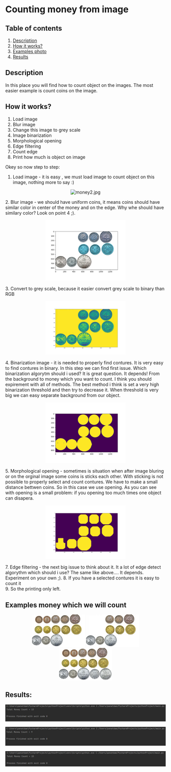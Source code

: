 # Counting money from image

## Table of contents
1. [ Description ](#repo)
2. [ How it works? ](#how)
3. [ Examples photo ](#img)
4. [ Results ](#res)

<a name="repo"></a>
## Description
In this place you will find how to count object on the images. The most easier example is count coins on the image.

<a name="how"></a>
## How it works?
1. Load image
2. Blur image
3. Change this image to grey scale
4. Image binarization
5. Morphological opening
6. Edge filtering
7. Count edge
8. Print how much is object on image

Okey so now step to step:
1. Load image - it is easy , we must load image to count object on this image, nothing more to say :)
<p align="center">
   <img src="https://github.com/GHRik/openCV-exercises/blob/money-counting/money-counting/images/example/image_example.png" width="50%" height="50%" alt="money2.jpg" />
</p>
2. Blur image - we should have uniform coins, it means coins should have similar color in center of the money and on the edge.
Why whe should have similary color? Look on point 4 ;).
<p align="center">
   <img src="https://github.com/GHRik/openCV-exercises/blob/money-counting/money-counting/images/examples/blured.png" width="50%" height="50%" alt="blured.jpg" />
</p>
3. Convert to grey scale, because it easier convert grey scale to binary than RGB 
<p align="center">
   <img src="https://github.com/GHRik/openCV-exercises/blob/money-counting/money-counting/images/examples/toGrey.png" width="50%" height="50%" alt="grey.jpg" />
</p>
4. Binarization image - it is needed to properly find contures. It is very easy to find contures in binary. In this step we can find first issue. Which binarization algorytm should i used? It is great question. It depends! From the background to money which you want to count. I think you should expirement with all of methods. The best method i think is set a very high binarization threshold and then try to decrease it. When threshold is very big we can easy separate background from our object.
<p align="center">
   <img src="https://github.com/GHRik/openCV-exercises/blob/money-counting/money-counting/images/examples/binary.png" width="50%" height="50%" alt="binarization.jpg" />
</p>
5. Morphological opening - sometimes is situation when after image bluring or on the orginal image some coins is sticks each other. With sticking is not possible to properly select and count contures. We have to make a small distance bettwen coins. So in this case we use opening. As you can see with opening is a small problem: if you opening too much times one object can disapera. 
<p align="center">
   <img src="https://github.com/GHRik/openCV-exercises/blob/money-counting/money-counting/images/examples/opening.png" width="50%" height="50%" alt="opening.jpg" />
</p>
7. Edge filtering - the next big issue to think about it. It a lot of edge detect algorythm which should i use? The same like above.... It depends. Experiment on your own ;).
8. If you have a selected contures it is easy to count it</br>
9. So the printing only left.

<a name="img"></a>
## Examples money which we will count
<p align="center">
   <img src="https://github.com/GHRik/openCV-exercises/blob/money-counting/money-counting/images/money1.jpg" width="33%" height="33%" alt="money1.jpg" />
   <img src="https://github.com/GHRik/openCV-exercises/blob/money-counting/money-counting/images/money2.jpg" width="33%" height="33%" alt="money2.jpg" />
   <img src="https://github.com/GHRik/openCV-exercises/blob/money-counting/money-counting/images/money3.jpg" width="33%" height="33%" alt="money3.jpg" />
</p>

<a name="res"></a>
## Results:
<p align="center">
   <img src="https://github.com/GHRik/openCV-exercises/blob/money-counting/money-counting/images/examples/result1.jpg" alt="result1.jpg" />
</p>
<p align="center">
   <img src="https://github.com/GHRik/openCV-exercises/blob/money-counting/money-counting/images/examples/result2.jpg" alt="result2.jpg" />
</p>
<p align="center"> 
  <img src="https://github.com/GHRik/openCV-exercises/blob/money-counting/money-counting/images/examples/result3.jpg" alt="result3.jpg" />
</p>
